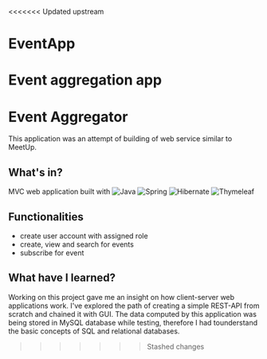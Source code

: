 <<<<<<< Updated upstream
# EventApp
Event aggregation app
=======
# Event Aggregator
This application was an attempt of building of web service similar to MeetUp.

## What's in?
MVC web application built with
![Java](https://img.shields.io/badge/java-%23ED8B00.svg?style=for-the-badge&logo=java&logoColor=white)
![Spring](https://img.shields.io/badge/spring-%236DB33F.svg?style=for-the-badge&logo=spring&logoColor=white)
![Hibernate](https://img.shields.io/badge/Hibernate-59666C?style=for-the-badge&logo=Hibernate&logoColor=white) 
![Thymeleaf](https://img.shields.io/badge/Thymeleaf-%23005C0F.svg?style=for-the-badge&logo=Thymeleaf&logoColor=white)
  
## Functionalities
+ create user account with assigned role
+ create, view and search for events
+ subscribe for event



## What have I learned?
Working on this project gave me an insight on how client-server web applications work.
I've explored the path of creating a simple REST-API from scratch and chained it with GUI.
The data computed by this application was being stored in MySQL database
while testing, therefore I had tounderstand the basic concepts of SQL and relational databases.


>>>>>>> Stashed changes
